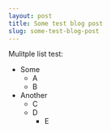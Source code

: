 ```yaml
---
layout: post
title: Some test blog post
slug: some-test-blog-post 
---
```


Mulitple list test:

- Some
    - A
    - B
- Another
    - C
    - D
        - E